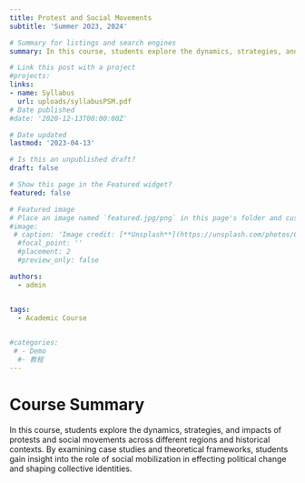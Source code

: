 ```yaml
---
title: Protest and Social Movements
subtitle: 'Summer 2023, 2024'

# Summary for listings and search engines
summary: In this course, students explore the dynamics, strategies, and impacts of protests and social movements across different regions and historical contexts. By examining case studies and theoretical frameworks, students gain insight into the role of social mobilization in effecting political change and shaping collective identities.

# Link this post with a project
#projects: 
links:
- name: Syllabus
  url: uploads/syllabusPSM.pdf
# Date published
#date: '2020-12-13T00:00:00Z'

# Date updated
lastmod: '2023-04-13'

# Is this an unpublished draft?
draft: false

# Show this page in the Featured widget?
featured: false

# Featured image
# Place an image named `featured.jpg/png` in this page's folder and customize its options here.
#image:
 # caption: 'Image credit: [**Unsplash**](https://unsplash.com/photos/CpkOjOcXdUY)'
  #focal_point: ''
  #placement: 2
  #preview_only: false

authors:
  - admin


tags:
  - Academic Course
  

#categories:
 # - Demo
  #- 教程
---
```


# Course Summary
In this course, students explore the dynamics, strategies, and impacts of protests and social movements across different regions and historical contexts. By examining case studies and theoretical frameworks, students gain insight into the role of social mobilization in effecting political change and shaping collective identities.